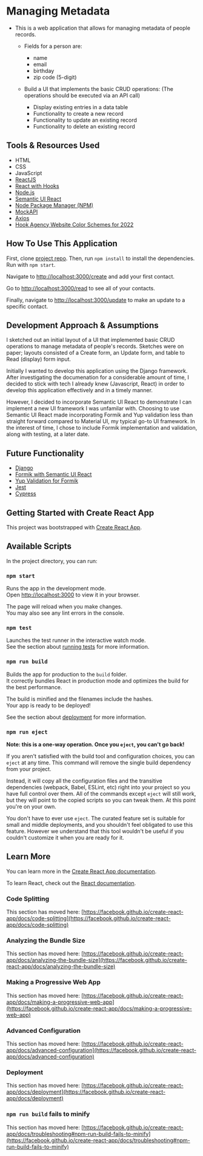 # Managing Metadata

- This is a web application that allows for managing metadata of people records. 
  - Fields for a person are:
    - name
	- email
	- birthday
	- zip code (5-digit)

  - Build a UI that implements the basic CRUD operations: (The operations should be executed via an API call)
	- Display existing entries in a data table
	- Functionality to create a new record
	- Functionality to update an existing record
	- Functionality to delete an existing record

## Tools & Resources Used
* HTML	
* CSS	
* JavaScript
* [ReactJS](https://github.com/facebook/react)
* [React with Hooks](https://reactjs.org/docs/hooks-intro.html)
* [Node.js](https://nodejs.org/)
* [Semantic UI React](https://react.semantic-ui.com/)
* [Node Package Manager (NPM)](https://npmjs.com/)
* [MockAPI](https://mockapi.io/)
* [Axios](https://www.npmjs.com/package/axios)
* [Hook Agency Website Color Schemes for 2022](https://hookagency.com/blog/website-color-schemes/)

## How To Use This Application
First, clone [project repo](https://github.com/ashleyerffmeyer/managing-metadata). Then, run `npm install` to install the dependencies. Run with `npm start`. 

Navigate to [http://localhost:3000/create](http://localhost:3000/create) and add your first contact.

Go to [http://localhost:3000/read](http://localhost:3000/read) to see all of your contacts.

Finally, navigate to [http://localhost:3000/update](http://localhost:3000/update) to make an update to a specific contact.

## Development Approach & Assumptions
I sketched out an initial layout of a UI that implemented basic CRUD operations to manage metadata of people's records. Sketches were on paper; layouts consisted of a Create form, an Update form, and table to Read (display) form input.

Initially I wanted to develop this application using the Django framework. After investigating the documenation for a considerable amount of time, I decided to stick with tech I already knew (Javascript, React) in order to develop this application effectively and in a timely manner.

However, I decided to incorporate Semantic UI React to demonstrate I can implement a new UI framework I was unfamilar with. Choosing to use Semantic UI React made incorporating Formik and Yup validation less than straight forward compared to Material UI, my typical go-to UI framework. In the interest of time, I chose to include Formik implementation and validation, along with testing, at a later date.

## Future Functionality
* [Django](https://www.djangoproject.com/)
* [Formik with Semantic UI React](https://formik.org/docs/3rd-party-bindings)
* [Yup Validation for Formik](https://formik.org/docs/guides/validation)
* [Jest](https://jestjs.io/)
* [Cypress](https://www.cypress.io/)

## Getting Started with Create React App

This project was bootstrapped with [Create React App](https://github.com/facebook/create-react-app).

## Available Scripts

In the project directory, you can run:

### `npm start`

Runs the app in the development mode.\
Open [http://localhost:3000](http://localhost:3000) to view it in your browser.

The page will reload when you make changes.\
You may also see any lint errors in the console.

### `npm test`

Launches the test runner in the interactive watch mode.\
See the section about [running tests](https://facebook.github.io/create-react-app/docs/running-tests) for more information.

### `npm run build`

Builds the app for production to the `build` folder.\
It correctly bundles React in production mode and optimizes the build for the best performance.

The build is minified and the filenames include the hashes.\
Your app is ready to be deployed!

See the section about [deployment](https://facebook.github.io/create-react-app/docs/deployment) for more information.

### `npm run eject`

**Note: this is a one-way operation. Once you `eject`, you can't go back!**

If you aren't satisfied with the build tool and configuration choices, you can `eject` at any time. This command will remove the single build dependency from your project.

Instead, it will copy all the configuration files and the transitive dependencies (webpack, Babel, ESLint, etc) right into your project so you have full control over them. All of the commands except `eject` will still work, but they will point to the copied scripts so you can tweak them. At this point you're on your own.

You don't have to ever use `eject`. The curated feature set is suitable for small and middle deployments, and you shouldn't feel obligated to use this feature. However we understand that this tool wouldn't be useful if you couldn't customize it when you are ready for it.

## Learn More

You can learn more in the [Create React App documentation](https://facebook.github.io/create-react-app/docs/getting-started).

To learn React, check out the [React documentation](https://reactjs.org/).

### Code Splitting

This section has moved here: [https://facebook.github.io/create-react-app/docs/code-splitting](https://facebook.github.io/create-react-app/docs/code-splitting)

### Analyzing the Bundle Size

This section has moved here: [https://facebook.github.io/create-react-app/docs/analyzing-the-bundle-size](https://facebook.github.io/create-react-app/docs/analyzing-the-bundle-size)

### Making a Progressive Web App

This section has moved here: [https://facebook.github.io/create-react-app/docs/making-a-progressive-web-app](https://facebook.github.io/create-react-app/docs/making-a-progressive-web-app)

### Advanced Configuration

This section has moved here: [https://facebook.github.io/create-react-app/docs/advanced-configuration](https://facebook.github.io/create-react-app/docs/advanced-configuration)

### Deployment

This section has moved here: [https://facebook.github.io/create-react-app/docs/deployment](https://facebook.github.io/create-react-app/docs/deployment)

### `npm run build` fails to minify

This section has moved here: [https://facebook.github.io/create-react-app/docs/troubleshooting#npm-run-build-fails-to-minify](https://facebook.github.io/create-react-app/docs/troubleshooting#npm-run-build-fails-to-minify)
